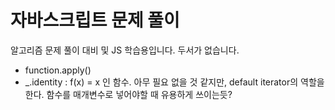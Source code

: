 # 자바스크립트 문제 풀이

알고리즘 문제 풀이 대비 및 JS 학습용입니다. 두서가 없습니다.

- function.apply()
- _.identity : f(x) = x 인 함수. 아무 필요 없을 것 같지만, default iterator의 역할을 한다. 함수를 매개변수로 넣어야할 때 유용하게 쓰이는듯?

